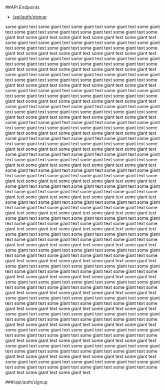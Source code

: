 ##API Endpoints

- [/api/auth/signup](###/api/auth/signup)

some giant text some giant text some giant text some giant text some giant text some giant text some giant text some giant text some giant text some giant text some giant text some giant text some giant text some giant text some giant text some giant text some giant text some giant text some giant text some giant text some giant text some giant text some giant text some giant text some giant text some giant text some giant text some giant text some giant text some giant text some giant text some giant text some giant text some giant text some giant text some giant text some giant text some giant text some giant text some giant text some giant text some giant text some giant text some giant text some giant text some giant text some giant text some giant text some giant text some giant text some giant text some giant text some giant text some giant text some giant text some giant text some giant text some giant text some giant text some giant text some giant text some giant text some giant text some giant text some giant text some giant text some giant text some giant text some giant text some giant text some giant text some giant text some giant text some giant text some giant text some giant text some giant text some giant text some giant text some giant text some giant text some giant text some giant text some giant text some giant text some giant text some giant text some giant text some giant text some giant text some giant text some giant text some giant text some giant text some giant text some giant text some giant text some giant text some giant text some giant text some giant text some giant text some giant text some giant text some giant text some giant text some giant text some giant text some giant text some giant text some giant text some giant text some giant text some giant text some giant text some giant text some giant text some giant text some giant text some giant text some giant text some giant text some giant text some giant text some giant text some giant text some giant text some giant text some giant text some giant text some giant text some giant text some giant text some giant text some giant text some giant text some giant text some giant text some giant text some giant text some giant text some giant text some giant text some giant text some giant text some giant text some giant text some giant text some giant text some giant text some giant text some giant text some giant text some giant text some giant text some giant text some giant text some giant text some giant text some giant text some giant text some giant text some giant text some giant text some giant text some giant text some giant text some giant text some giant text some giant text some giant text some giant text some giant text some giant text some giant text some giant text some giant text some giant text some giant text some giant text some giant text some giant text some giant text some giant text some giant text some giant text some giant text some giant text some giant text some giant text some giant text some giant text some giant text some giant text some giant text some giant text some giant text some giant text some giant text some giant text some giant text some giant text some giant text some giant text some giant text some giant text some giant text some giant text some giant text some giant text some giant text some giant text some giant text some giant text some giant text some giant text some giant text some giant text some giant text some giant text some giant text some giant text some giant text some giant text some giant text some giant text some giant text some giant text some giant text some giant text some giant text some giant text some giant text some giant text some giant text some giant text some giant text some giant text some giant text some giant text some giant text some giant text some giant text some giant text some giant text some giant text some giant text some giant text some giant text some giant text some giant text some giant text some giant text some giant text some giant text some giant text some giant text some giant text some giant text some giant text some giant text some giant text some giant text some giant text some giant text some giant text some giant text some giant text some giant text some giant text some giant text some giant text some giant text some giant text some giant text some giant text some giant text some giant text some giant text some giant text some giant text some giant text some giant text some giant text some giant text some giant text some giant text some giant text some giant text some giant text some giant text some giant text some giant text some giant text some giant text some giant text some giant text some giant text some giant text some giant text some giant text some giant text some giant text some giant text some giant text some giant text  

###/api/auth/signup